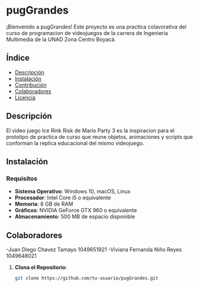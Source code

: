 # pugGrandes

¡Bienvenido a pugGrandes! Este proyecto es una practica colavorativa del curso de programacion de videojuegos de la carrera de Ingenieria Multimedia de la UNAD Zona Centro Boyacá.

## Índice

- [Descripción](#descripción)
- [Instalación](#instalación)
- [Contribución](#contribución)
- [Colaboradores](#colaboradores)
- [Licencia](#licencia)

## Descripción

El video juego Ice Rink Risk de Mario Party 3 es la inspiracion para el prototipo de practica de curso que reune objetos, animaciones y scripts que conforman la replica educacional del mismo videojuego.

## Instalación

### Requisitos

- **Sistema Operativo**: Windows 10, macOS, Linux
- **Procesador**: Intel Core i5 o equivalente
- **Memoria**: 8 GB de RAM
- **Gráficos**: NVIDIA GeForce GTX 960 o equivalente
- **Almacenamiento**: 500 MB de espacio disponible

## Colaboradores

-Juan Diego Chavez Tamayo  1049651921
-Viviana Fernanda Niño Reyes    1049648021

1. **Clona el Repositorio**:
   ```sh
   git clone https://github.com/tu-usuario/pugGrandes.git
